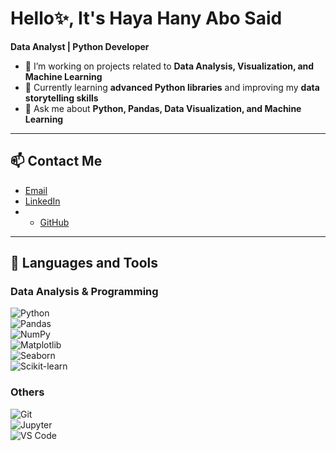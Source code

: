 # Hello✨, It's Haya Hany Abo Said

**Data Analyst | Python Developer**

- 🔭 I’m working on projects related to **Data Analysis, Visualization, and Machine Learning**  
- 🌱 Currently learning **advanced Python libraries** and improving my **data storytelling skills**  
- 💬 Ask me about **Python, Pandas, Data Visualization, and Machine Learning** 

---

## 📫 Contact Me  
- [Email](mailto:h20ya05@gmail.com)  
- [LinkedIn](https://www.linkedin.com/in/ha2005ya/)
- - [GitHub](https://github.com/ha2005ya)  

---

## 🔧 Languages and Tools  

### Data Analysis & Programming  
![Python](https://img.shields.io/badge/Python-3776AB?logo=python&logoColor=white)  
![Pandas](https://img.shields.io/badge/Pandas-150458?logo=pandas&logoColor=white)  
![NumPy](https://img.shields.io/badge/NumPy-013243?logo=numpy&logoColor=white)  
![Matplotlib](https://img.shields.io/badge/Matplotlib-11557c?logo=plotly&logoColor=white)  
![Seaborn](https://img.shields.io/badge/Seaborn-3776AB?logoColor=white)  
![Scikit-learn](https://img.shields.io/badge/Scikit--learn-F7931E?logo=scikit-learn&logoColor=white)  

### Others  
![Git](https://img.shields.io/badge/Git-F05032?logo=git&logoColor=white)  
![Jupyter](https://img.shields.io/badge/Jupyter-F37626?logo=jupyter&logoColor=white)  
![VS Code](https://img.shields.io/badge/VS%20Code-0078d7?logo=visual-studio-code&logoColor=white)  
